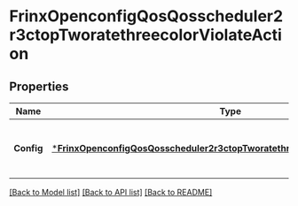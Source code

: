 # FrinxOpenconfigQosQosscheduler2r3ctopTworatethreecolorViolateAction

## Properties
Name | Type | Description | Notes
------------ | ------------- | ------------- | -------------
**Config** | [***FrinxOpenconfigQosQosscheduler2r3ctopTworatethreecolorViolateactionConfig**](frinx.openconfig.qos.qosscheduler2r3ctop.tworatethreecolor.violateaction.Config.md) | Optional[Configuration parameters relating to the action applied to violating packets.] REF:Optional.empty | [optional] [default to null]

[[Back to Model list]](../README.md#documentation-for-models) [[Back to API list]](../README.md#documentation-for-api-endpoints) [[Back to README]](../README.md)


